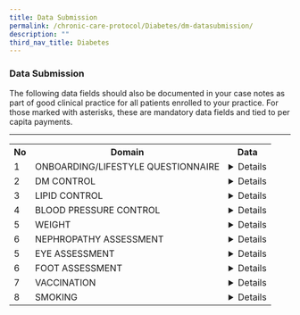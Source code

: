 ```yaml
---
title: Data Submission
permalink: /chronic-care-protocol/Diabetes/dm-datasubmission/
description: ""
third_nav_title: Diabetes
---
```

<h3>Data Submission</h3>
The following data fields should also be documented in your case notes as part of good clinical practice for all patients enrolled to your practice.
For those marked with asterisks, these are mandatory data fields and tied to per capita payments. 
<hr>

<table width="100%">

  <tr>
    <th>No</th>
    <th>Domain</th>
    <th>Data</th>
  </tr>

  <tr>
    <td>1</td>
    <td>ONBOARDING/LIFESTYLE QUESTIONNAIRE</td>
    <td><details>1. Smoking Status*  (Never Smoker, Ex Smoker, Current)<br><br>2. Year started smoking* (Date)( (if smoker)<br><br>3. No. of sticks smoked/day* (Numeric) (if smoker)</details></td>
  </tr>
  <tr>
    <td>2</td>
    <td>DM CONTROL</td>
    <td><details>1. HbA1c (%)*or Fasting Plasma Glucose (FPG) (mmol/L or (mg/ dL)<br>2. Oral Glucose Tolerance Test (OGTT) (mmol/L or mg/dL)<br>3. Diagnosis Year </details></td>
  </tr>
  <tr>
    <td>3</td>
    <td>LIPID CONTROL</td>
    <td><details>1. LDL-C (mg/dL)* or LDL-C (mmol/L)*</details></td>
  </tr>
  <tr>
    <td>4</td>
    <td>BLOOD PRESSURE CONTROL</td>
    <td><details>1. Systolic BP (mmHg)*<br>2. Diastolic BP (mmHg)*</details></td>
  </tr>
  <tr>
    <td>5</td>
    <td>WEIGHT</td>
    <td><details>1. BMI (kg/m2), calculated from height*, weight*<br>2. Date of screening</details></td>
  </tr>
  <tr>
    <td>6</td>
    <td>NEPHROPATHY ASSESSMENT</td>
    <td><details>1. Serum creatinine* (μmol/L) or eGFR (ml/min/1.73m2)* <br>2. Urine ACR (mg/mmol)*  or Urine PCR (mg/mmol)*</details></td>
  </tr>
  <tr>
    <td>5</td>
    <td>EYE ASSESSMENT</td>
    <td><details>1. Conducted *(Yes/No)<br><br>2. Date of visit<br><br>3. Image quality sufficient for reporting (Yes/ No)<br><br>4. Results*	<br>    i. No diabetic retinopathy/maculopathy<br><br>   ii. Diabetic retinopathy present (Left/Right/Both)<br>      a. Non-Proliferative retinopathy<br>          - mild (Left/Right/Both)<br>          - moderate (Left/Right/Both)<br>          - severe (Left/Right/Both)&lt;<br><br>      b. Proliferative diabetic retinopathy (Left/Right/Both)<br><br>   iii. Diabetic maculopathy present (Left/Right/Both) &lt;br&gt;<br><br>5. Follow up actions:<br><br>    i. Annual rescreen or <br><br>   ii. Refer to ophthalmologist with or without urgency or<br><br>  iii. Repeat in 6 months or<br><br>  iv. Others<br><br>6. Other findings (optional)<br><br>7. Detailed report &amp; image (optional)<br></td>
  </tr>
  <tr>
    <td>6</td>
    <td>FOOT ASSESSMENT</td>
    <td><details>1. Conducted*(Yes/No)<br>2. Date of visit<br>3. Outcome* (refer to ACG 2019 DFS guideline) for both left and right foot <br><br>     i. Low risk diabetic foot ulcers<br><br>    ii. Moderate risk for diabetic foot ulcers	<br>   iii. High Risk for diabetic foot ulcers<br><br>4. DFS performed by (Nurse, Technician, Podiatrist etc) <br>5. Services provider (PCN, CHC, SATA, in house etc) <br>6. Patient Education done (Yes/No)</details></td>
  </tr>
  <tr>
    <td>7</td>
    <td>VACCINATION</td>
    <td><details>1. Influenza Vaccination* (Yes/No), Date of Vaccination<br>2. Pneumococcal Vaccination* (Yes/No), Date of Vaccination</details></td>
  </tr>
  <tr>
    <td>8</td>
    <td>SMOKING</td>
    <td><details>1. Smoking Status*  (Never Smoker, Ex Smoker, Current)<br>	<br>2. Year started smoking* (Date)( (if smoker)<br>	<br>3. No. of sticks smoked/day*(Numeric) (if smoker)<br><br>4. State of change:<br>&nbsp;&nbsp;&nbsp;(i)&nbsp;&nbsp;Pre-contemplation, <br>&nbsp;&nbsp;&nbsp;(ii) Contemplation,<br>&nbsp;&nbsp;&nbsp;(iii) Preparation	<br>&nbsp;&nbsp;&nbsp;(iv) Action, OR<br>&nbsp;&nbsp;&nbsp;(v) Maintenance.</details></td>
  </tr>
	</table>
